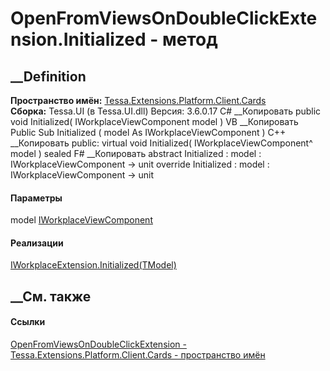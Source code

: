 # OpenFromViewsOnDoubleClickExtension.Initialized - метод
##  __Definition
 **Пространство имён:**
[Tessa.Extensions.Platform.Client.Cards](N_Tessa_Extensions_Platform_Client_Cards.htm)  
 **Сборка:** Tessa.UI (в Tessa.UI.dll) Версия: 3.6.0.17
C# __Копировать
     public void Initialized(
    	IWorkplaceViewComponent model
    )
VB __Копировать
     Public Sub Initialized ( 
    	model As IWorkplaceViewComponent
    )
C++ __Копировать
     public:
    virtual void Initialized(
    	IWorkplaceViewComponent^ model
    ) sealed
F# __Копировать
     abstract Initialized : 
            model : IWorkplaceViewComponent -> unit 
    override Initialized : 
            model : IWorkplaceViewComponent -> unit 
#### Параметры
model [IWorkplaceViewComponent](T_Tessa_UI_Views_IWorkplaceViewComponent.htm)
#### Реализации
[IWorkplaceExtension<TModel>.Initialized(TModel)](M_Tessa_UI_Views_Extensions_IWorkplaceExtension_1_Initialized.htm)  
##  __См. также
#### Ссылки
[OpenFromViewsOnDoubleClickExtension -
](T_Tessa_Extensions_Platform_Client_Cards_OpenFromViewsOnDoubleClickExtension.htm)
[Tessa.Extensions.Platform.Client.Cards - пространство
имён](N_Tessa_Extensions_Platform_Client_Cards.htm)
